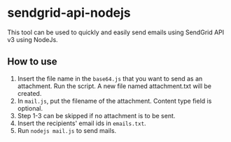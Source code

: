 # sendgrid-api-nodejs
This tool can be used to quickly and easily send emails using SendGrid API v3 using NodeJs.

## How to use
1. Insert the file name in the `base64.js` that you want to send as an attachment. Run the script. A new file named attachment.txt will be created.
2. In `mail.js`, put the filename of the attachment. Content type field is optional.
3. Step 1-3 can be skipped if no attachment is to be sent.
4. Insert the recipients' email ids in `emails.txt`.
5. Run `nodejs mail.js` to send mails.
